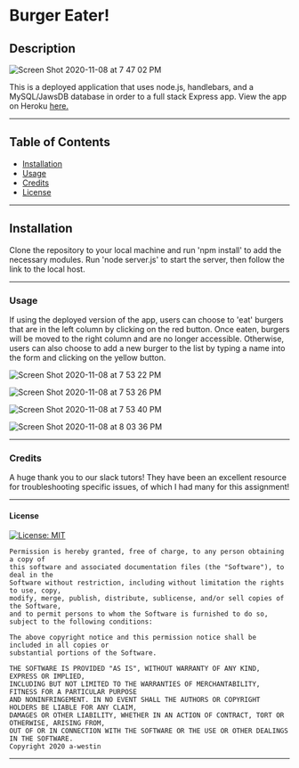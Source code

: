# Burger Eater!

## Description  

![Screen Shot 2020-11-08 at 7 47 02 PM](https://user-images.githubusercontent.com/69770137/98491254-3df9eb80-2202-11eb-8d1a-b96ccae67cbe.png)


 This is a deployed application that uses node.js, handlebars, and a MySQL/JawsDB database in order to a full stack Express app.  View the app on Heroku [here.](https://afw-burgers.herokuapp.com/)
  
  ******

  ## Table of Contents 
  * [Installation](#installation)
  * [Usage](#usage)
  * [Credits](#credits)
  * [License](#license)
  
  ******

  ## Installation
  
  Clone the repository to your local machine and run 'npm install' to add the necessary modules. Run 'node server.js' to start the server, then follow the link to the local host. 

  ******

  ### Usage
  
  If using the deployed version of the app, users can choose to 'eat' burgers that are in the left column by clicking on the red button. Once eaten, burgers will be moved to the right column and are no longer accessible. Otherwise, users can also choose to add a new burger to the list by typing a name into the form and clicking on the yellow button. 
  
  ![Screen Shot 2020-11-08 at 7 53 22 PM](https://user-images.githubusercontent.com/69770137/98491889-3afffa80-2204-11eb-9a3e-2aa519914a46.png)
  
  ![Screen Shot 2020-11-08 at 7 53 26 PM](https://user-images.githubusercontent.com/69770137/98491893-3dfaeb00-2204-11eb-95c2-29177dce8174.png)
  
  ![Screen Shot 2020-11-08 at 7 53 40 PM](https://user-images.githubusercontent.com/69770137/98491262-47835380-2202-11eb-9297-5e5ba11ed9bf.png)

![Screen Shot 2020-11-08 at 8 03 36 PM](https://user-images.githubusercontent.com/69770137/98491267-4a7e4400-2202-11eb-9d6a-66c5c0c53503.png)

  ******

  ### Credits
  
  A huge thank you to our slack tutors! They have been an excellent resource for troubleshooting specific issues, of which I had many for this assignment! 
  
  ******

  #### License
  [![License: MIT](https://img.shields.io/badge/License-MIT-yellow.svg)](https://opensource.org/licenses/MIT)

    Permission is hereby granted, free of charge, to any person obtaining a copy of 
    this software and associated documentation files (the "Software"), to deal in the 
    Software without restriction, including without limitation the rights to use, copy, 
    modify, merge, publish, distribute, sublicense, and/or sell copies of the Software, 
    and to permit persons to whom the Software is furnished to do so, subject to the following conditions:
    
    The above copyright notice and this permission notice shall be included in all copies or 
    substantial portions of the Software.
    
    THE SOFTWARE IS PROVIDED "AS IS", WITHOUT WARRANTY OF ANY KIND, EXPRESS OR IMPLIED, 
    INCLUDING BUT NOT LIMITED TO THE WARRANTIES OF MERCHANTABILITY, FITNESS FOR A PARTICULAR PURPOSE 
    AND NONINFRINGEMENT. IN NO EVENT SHALL THE AUTHORS OR COPYRIGHT HOLDERS BE LIABLE FOR ANY CLAIM, 
    DAMAGES OR OTHER LIABILITY, WHETHER IN AN ACTION OF CONTRACT, TORT OR OTHERWISE, ARISING FROM, 
    OUT OF OR IN CONNECTION WITH THE SOFTWARE OR THE USE OR OTHER DEALINGS IN THE SOFTWARE. 
    Copyright 2020 a-westin  

  ******
